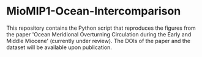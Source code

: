 # MioMIP1-Ocean-Intercomparison
This repository contains the Python script that reproduces the figures from the paper 'Ocean Meridional Overturning Circulation during the Early and Middle Miocene' (currently under review). The DOIs of the paper and the dataset will be available upon publication. 
